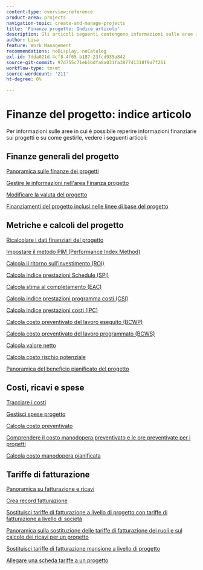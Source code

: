 ```yaml
---
content-type: overview;reference
product-area: projects
navigation-topic: create-and-manage-projects
title: 'Finanze progetto: Indice articolo'
description: Gli articoli seguenti contengono informazioni sulle aree in cui è possibile trovare informazioni finanziarie sul progetto e su come gestire le finanze del progetto.
author: Lisa
feature: Work Management
recommendations: noDisplay, noCatalog
exl-id: 7dda021d-4cf8-4f65-b187-23fcd935a842
source-git-commit: 97d755c71eb1bdfa8a031fa387741318f9a7f261
workflow-type: tm+mt
source-wordcount: '211'
ht-degree: 0%

---
```


# Finanze del progetto: indice articolo

<!-- Audited: 5/2025 -->

Per informazioni sulle aree in cui è possibile reperire informazioni finanziarie sui progetti e su come gestirle, vedere i seguenti articoli:

## Finanze generali del progetto

[Panoramica sulle finanze dei progetti](../../../manage-work/projects/project-finances/project-finances-overview-1.md)

[Gestire le informazioni nell&#39;area Finanza progetto](../../../manage-work/projects/project-finances/manage-project-finance-area.md)

[Modificare la valuta del progetto](../../../manage-work/projects/project-finances/change-project-currency.md)

[Finanziamenti del progetto inclusi nelle linee di base del progetto](../../../manage-work/projects/project-finances/project-finances-included-in-project-baselines.md)

## Metriche e calcoli del progetto

[Ricalcolare i dati finanziari del progetto](../../../manage-work/projects/project-finances/recalculate-project-finances.md)

[Impostare il metodo PIM (Performance Index Method)](../../../manage-work/projects/project-finances/set-pim.md)

[Calcola il ritorno sull’investimento (ROI)](../../../manage-work/projects/project-finances/calculate-roi.md)

[Calcola indice prestazioni Schedule (SPI)](../../../manage-work/projects/project-finances/calculate-spi.md)

[Calcola stima al completamento (EAC)](../../../manage-work/projects/project-finances/calculate-eac.md)

[Calcola indice prestazioni programma costi (CSI)](../../../manage-work/projects/project-finances/calculate-csi.md)

[Calcola indice prestazioni costi (IPC)](../../../manage-work/projects/project-finances/calculate-cpi.md)

[Calcola costo preventivato del lavoro eseguito (BCWP)](../../../manage-work/projects/project-finances/calculate-bcwp.md)

[Calcola costo preventivato del lavoro programmato (BCWS)](../../../manage-work/projects/project-finances/calculate-bcws.md)

[Calcola valore netto](../../../manage-work/projects/project-finances/calculate-net-value.md)

[Calcola costo rischio potenziale](../../../manage-work/projects/project-finances/potential-risk-cost.md)

[Panoramica del beneficio pianificato del progetto](../../../manage-work/projects/project-finances/project-planned-benefit.md)

## Costi, ricavi e spese

[Tracciare i costi](../../../manage-work/projects/project-finances/track-costs.md)

[Gestisci spese progetto](../../../manage-work/projects/project-finances/manage-project-expenses.md)

[Calcola costo preventivato](../../../manage-work/projects/project-finances/budgeted-cost.md)

[Comprendere il costo manodopera preventivato e le ore preventivate per i progetti](../../../manage-work/projects/project-finances/budgeted-labor-cost.md)

[Calcola costo manodopera pianificata](../../../manage-work/projects/project-finances/planned-labor-cost.md)

<!--
<p data-mc-conditions="QuicksilverOrClassic.Quicksilver,QuicksilverOrClassic.Draft mode"><a href="../../../manage-work/projects/project-finances/export-billing-record-details.md" class="MCXref xref" xrefformat="{para}">Export billing record details as a PDF file</a> </p>
-->

<!--
<p data-mc-conditions="QuicksilverOrClassic.Draft mode"><a href="../../../manage-work/projects/project-finances/how-workfront-calculates-finances.md" class="MCXref xref" xrefformat="{para}">How Adobe Workfront calculates finances </a> </p>
-->

## Tariffe di fatturazione

[Panoramica su fatturazione e ricavi](../../../manage-work/projects/project-finances/billing-and-revenue-overview.md)

[Crea record fatturazione](../../../manage-work/projects/project-finances/create-billing-records.md)

[Sostituisci tariffe di fatturazione a livello di progetto con tariffe di fatturazione a livello di società](../../../manage-work/projects/project-finances/override-project-level-with-company-level-billing-rates.md)

[Panoramica sulla sostituzione delle tariffe di fatturazione dei ruoli e sul calcolo dei ricavi per un progetto](../../../manage-work/projects/project-finances/override-role-billing-rates-and-calculate-project-revenue.md)

[Sostituisci tariffe di fatturazione mansione a livello di progetto](../../../manage-work/projects/project-finances/override-job-role-billing-rates-at-the-project-level.md)

[Allegare una scheda tariffe a un progetto](/help/quicksilver/manage-work/projects/project-finances/attach-rate-card-to-project.md)
